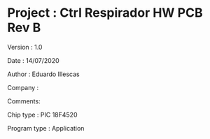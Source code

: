 # Project : Ctrl Respirador HW PCB Rev B

Version : 1.0

Date    : 14/07/2020

Author  : Eduardo Illescas

Company :

Comments:

Chip type               : PIC 18F4520

Program type            : Application

